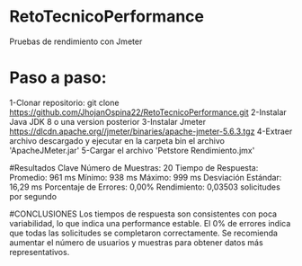 # RetoTecnicoPerformance
Pruebas de rendimiento con Jmeter

# Paso a paso:
1-Clonar repositorio: git clone https://github.com/JhojanOspina22/RetoTecnicoPerformance.git
2-Instalar Java JDK 8 o una version posterior
3-Instalar Jmeter https://dlcdn.apache.org//jmeter/binaries/apache-jmeter-5.6.3.tgz
4-Extraer archivo descargado y ejecutar en la carpeta bin el archivo 'ApacheJMeter.jar'
5-Cargar el archivo 'Petstore Rendimiento.jmx'

#Resultados Clave
Número de Muestras: 20
Tiempo de Respuesta:
Promedio: 961 ms
Mínimo: 938 ms
Máximo: 999 ms
Desviación Estándar: 16,29 ms
Porcentaje de Errores: 0,00%
Rendimiento: 0,03503 solicitudes por segundo

#CONCLUSIONES
Los tiempos de respuesta son consistentes con poca variabilidad, lo que indica una performance estable.
El 0% de errores indica que todas las solicitudes se completaron correctamente.
Se recomienda aumentar el número de usuarios y muestras para obtener datos más representativos.
